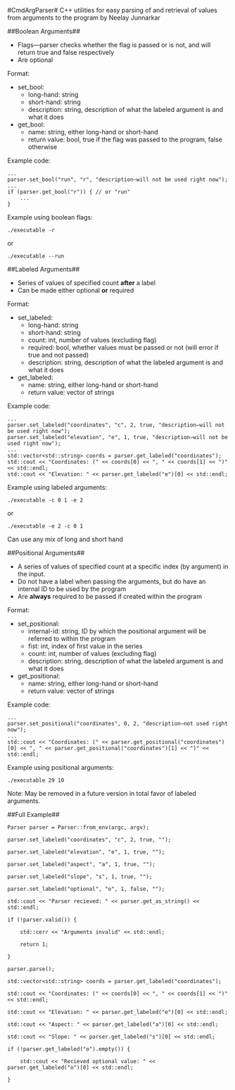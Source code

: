 #CmdArgParser#
C++ utilities for easy parsing of and retrieval of values from arguments to the program by Neelay Junnarkar

##Boolean Arguments##

* Flags—parser checks whether the flag is passed or is not, and will return true and false respectively
* Are optional

Format:

* set_bool:
	* long-hand: string
	* short-hand: string
	* description: string, description of what the labeled argument is and what it does
* get_bool:
	* name: string, either long-hand or short-hand
	* return value: bool, true if the flag was passed to the program, false otherwise

Example code:
```
...
parser.set_bool("run", "r", "description—will not be used right now");
...
if (parser.get_bool("r")) { // or "run"
	...
}
```
Example using boolean flags:
```
./executable -r
```
or
```
./executable --run
```

##Labeled Arguments##

* Series of values of specified count **after** a label
* Can be made either optional **or** required

Format:

* set_labeled:
	* long-hand: string
	* short-hand: string
	* count: int, number of values (excluding flag)
	* required: bool, whether values must be passed or not (will error if true and not passed)
	* description: string, description of what the labeled argument is and what it does
* get_labeled:
	* name: string, either long-hand or short-hand
	* return value: vector of strings
	
Example code:
```
...
parser.set_labeled("coordinates", "c", 2, true, "description—will not be used right now");
parser.set_labeled("elevation", "e", 1, true, "description—will not be used right now");
...
std::vector<std::string> coords = parser.get_labeled("coordinates");
std::cout << "Coordinates: (" << coords[0] << ", " << coords[1] << ")" << std::endl;
std::cout << "Elevation: " << parser.get_labeled("e")[0] << std::endl;
```

Example using labeled arguments:
```
./executable -c 0 1 -e 2
```
or 
```
./executable -e 2 -c 0 1
```
Can use any mix of long and short hand

##Positional Arguments##

* A series of values of specified count at a specific index (by argument) in the input.
* Do not have a label when passing the arguments, but do have an internal ID to be used by the program
* Are **always** required to be passed if created within the program

Format:

* set_positional:
	* internal-id: string, ID by which the positional argument will be referred to within the program
	* fist: int, index of first value in the series
	* count: int, number of values (excluding flag)
	* description: string, description of what the labeled argument is and what it does
* get_positional:
	* name: string, either long-hand or short-hand
	* return value: vector of strings

Example code:
```
...
parser.set_positional("coordinates", 0, 2, "description—not used right now");
...
std::cout << "Coordinates: (" << parser.get_positional("coordinates")[0] << ", " << parser.get_positional("coordinates")[1] << ")" << std::endl;
```
Example using positional arguments:
```
./executable 29 10
```

Note: May be removed in a future version in total favor of labeled arguments.

##Full Example##

```
Parser parser = Parser::from_env(argc, argv);	

parser.set_labeled("coordinates", "c", 2, true, "");

parser.set_labeled("elevation", "e", 1, true, "");

parser.set_labeled("aspect", "a", 1, true, "");

parser.set_labeled("slope", "s", 1, true, "");

parser.set_labeled("optional", "o", 1, false, "");

std::cout << "Parser recieved: " << parser.get_as_string() << std::endl;

if (!parser.valid()) {

	std::cerr << "Arguments invalid" << std::endl;

	return 1;

}

parser.parse();

std::vector<std::string> coords = parser.get_labeled("coordinates");

std::cout << "Coordinates: (" << coords[0] << ", " << coords[1] << ")" << std::endl;

std::cout << "Elevation: " << parser.get_labeled("e")[0] << std::endl;

std::cout << "Aspect: " << parser.get_labeled("a")[0] << std::endl;

std::cout << "Slope: " << parser.get_labeled("s")[0] << std::endl;

if (!parser.get_labeled("o").empty()) {

	std::cout << "Recieved optional value: " << parser.get_labeled("o")[0] << std::endl;

}
```
